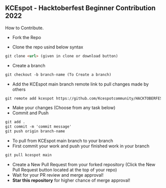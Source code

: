 ## KCEspot - Hacktoberfest Beginner Contribution 2022

How to Contribute.

* Fork the Repo

* Clone the repo usind below syntax
```markdown
git clone <url> (given in clone or download button)
```
* Create a branch
```markdown
git checkout -b branch-name (To Create a branch)
```
* Add the KCEspot main branch remote link to pull changes made by others
```markdown
git remote add kcespot https://github.com/Kcespotcommunity/HACKTOBERFEST-BEGINNER-2022.git
```
* Make your changes (Choose from any task below)
* Commit and Push
```markdown
git add .
git commit -m 'commit message'
git push origin branch-name
```
* To pull from KCEspot main branch to your branch
* First commit your work and push your finished work in your branch
```markdown
git pull kcespot main
```
* Create a New Pull Request from your forked repository (Click the New Pull Request button located at the top of your repo)
* Wait for your PR review and merge approval!
* __Star this repository__ for higher chance of merge approval!

